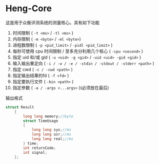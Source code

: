 # Heng-Core

这是用于众衡评测系统的测量核心。具有如下功能

1. 时间限制 ( `-t <ms>` / `-tl <ms>` )
2. 内存限制 ( `-m <byte>` / `-ml <byte>`)
3. 进程数限制 ( `-p <pid_limit>` / `-pidl <pid_limit>` )
4. 每秒可使用 cpu 时间限制 / 至多充分利用几个核心 ( `-cpu <second>` )
5. 指定 uid 和/或 gid ( `-u <uid> -g <gid>` / `-uid <uid> -gid <gid>` )
6. 输入输出重定向 ( `-i / -o / -e / -stdin / -stdout / -stderr <path>` )
7. 指定 cwd ( `-c / -cwd <path>` )
8. 指定输出结果的fd ( `-f <fd>` )
9. 指定要执行文件 ( `-bin <path>` )
10. 指定参数 ( `-a / -args <...args>` )(必须放在最后)

输出格式

```cpp
struct Result
    {
        long long memory;//byte
        struct TimeUsage
        {
            long long sys;//ms
            long long usr;//ms
            long long real;//ms
        } time;
        int returnCode;
        int signal;
    };
```
